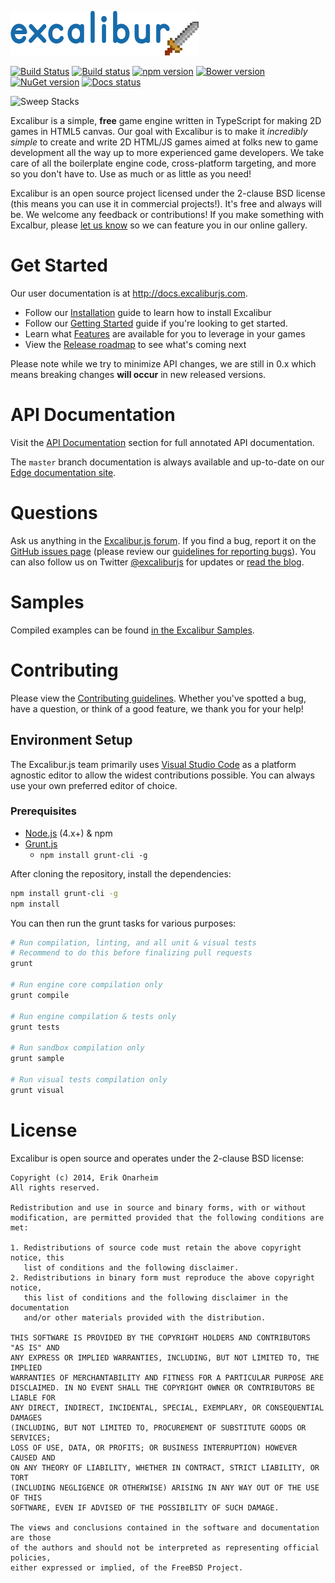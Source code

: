 ![Logo](/assets/logo.png?raw=true)

[![Build Status](https://travis-ci.org/excaliburjs/Excalibur.png?branch=master)](https://travis-ci.org/excaliburjs/Excalibur)
[![Build status](https://ci.appveyor.com/api/projects/status/9i7s7dokx0uygu34?svg=true)](https://ci.appveyor.com/project/eonarheim/excalibur)
[![npm version](https://badge.fury.io/js/excalibur.png)](https://badge.fury.io/js/excalibur)
[![Bower version](https://badge.fury.io/bo/excalibur.png)](http://badge.fury.io/bo/excalibur)
[![NuGet version](https://badge.fury.io/nu/Excalibur.png)](http://badge.fury.io/nu/Excalibur)
[![Docs status](https://readthedocs.org/projects/excaliburjs/badge/?version=latest)](http://excaliburjs.readthedocs.org/en/latest/?badge=latest)

![Sweep Stacks](http://excaliburjs.com/assets/images/homepage-xp.png)

Excalibur is a simple, **free** game engine written in TypeScript for making 2D games in HTML5 canvas. Our goal with Excalibur is to make it *incredibly simple* to create and write 2D HTML/JS games aimed at folks new to game development all the way up to more experienced game developers. We take care of all the boilerplate engine code, cross-platform targeting, and more so you don't have to. Use as much or as little as you need!

Excalibur is an open source project licensed under the 2-clause BSD license (this means you can use it in commercial projects!). It's free and always will be. We welcome any feedback or contributions! If you make something with Excalbur, please [let us know](https://groups.google.com/forum/#!forum/excaliburjs) so we can feature you in our online gallery.

# Get Started

Our user documentation is at http://docs.excaliburjs.com.

- Follow our [Installation](http://docs.excaliburjs.com/en/latest/installation.html) guide to learn how to install Excalibur
- Follow our [Getting Started](http://docs.excaliburjs.com/en/latest/quickstart.html) guide if you're looking to get started.
- Learn what [Features](http://docs.excaliburjs.com/en/latest/features.html) are available for you to leverage in your games
- View the [Release roadmap](https://github.com/excaliburjs/Excalibur/milestones) to see what's coming next

Please note while we try to minimize API changes, we are still in 0.x which means breaking changes **will occur** in new
released versions.

# API Documentation

Visit the [API Documentation](http://docs.excaliburjs.com/en/latest/index.html#api-documentation) section for full annotated API documentation.

The `master` branch documentation is always available and up-to-date on our [Edge documentation site](http://excaliburjs.com/docs/api/edge).

# Questions

Ask us anything in the [Excalibur.js forum](https://groups.google.com/forum/#!forum/excaliburjs). 
If you find a bug, report it on the [GitHub issues page](https://github.com/excaliburjs/Excalibur/issues) (please review our [guidelines for reporting bugs](https://github.com/excaliburjs/Excalibur/blob/master/.github/CONTRIBUTING.md#reporting-bugs)).
You can also follow us on Twitter [@excaliburjs](http://twitter.com/excaliburjs) for updates or [read the blog](http://blog.excaliburjs.com).

# Samples

Compiled examples can be found [in the Excalibur Samples](http://excaliburjs.com/samples/).

# Contributing

Please view the [Contributing guidelines](.github/CONTRIBUTING.md). Whether you've spotted a bug, have a question, or think of a good feature, we thank you for your help!

## Environment Setup

The Excalibur.js team primarily uses [Visual Studio Code](http://code.visualstudio.com) as a platform agnostic editor to
allow the widest contributions possible. You can always use your own preferred editor of choice.

### Prerequisites

- [Node.js](https://nodejs.org/) (4.x+) & npm
- [Grunt.js](http://gruntjs.com/)
  - `npm install grunt-cli -g`

After cloning the repository, install the dependencies:

```sh
npm install grunt-cli -g
npm install
```

You can then run the grunt tasks for various purposes:

```bash
# Run compilation, linting, and all unit & visual tests
# Recommend to do this before finalizing pull requests
grunt

# Run engine core compilation only
grunt compile

# Run engine compilation & tests only
grunt tests    

# Run sandbox compilation only
grunt sample

# Run visual tests compilation only
grunt visual
```

# License

Excalibur is open source and operates under the 2-clause BSD license:

	Copyright (c) 2014, Erik Onarheim
	All rights reserved.
	
	Redistribution and use in source and binary forms, with or without
	modification, are permitted provided that the following conditions are met: 
	
	1. Redistributions of source code must retain the above copyright notice, this
	   list of conditions and the following disclaimer. 
	2. Redistributions in binary form must reproduce the above copyright notice,
	   this list of conditions and the following disclaimer in the documentation
	   and/or other materials provided with the distribution. 
	
	THIS SOFTWARE IS PROVIDED BY THE COPYRIGHT HOLDERS AND CONTRIBUTORS "AS IS" AND
	ANY EXPRESS OR IMPLIED WARRANTIES, INCLUDING, BUT NOT LIMITED TO, THE IMPLIED
	WARRANTIES OF MERCHANTABILITY AND FITNESS FOR A PARTICULAR PURPOSE ARE
	DISCLAIMED. IN NO EVENT SHALL THE COPYRIGHT OWNER OR CONTRIBUTORS BE LIABLE FOR
	ANY DIRECT, INDIRECT, INCIDENTAL, SPECIAL, EXEMPLARY, OR CONSEQUENTIAL DAMAGES
	(INCLUDING, BUT NOT LIMITED TO, PROCUREMENT OF SUBSTITUTE GOODS OR SERVICES;
	LOSS OF USE, DATA, OR PROFITS; OR BUSINESS INTERRUPTION) HOWEVER CAUSED AND
	ON ANY THEORY OF LIABILITY, WHETHER IN CONTRACT, STRICT LIABILITY, OR TORT
	(INCLUDING NEGLIGENCE OR OTHERWISE) ARISING IN ANY WAY OUT OF THE USE OF THIS
	SOFTWARE, EVEN IF ADVISED OF THE POSSIBILITY OF SUCH DAMAGE.
	
	The views and conclusions contained in the software and documentation are those
	of the authors and should not be interpreted as representing official policies, 
	either expressed or implied, of the FreeBSD Project.

